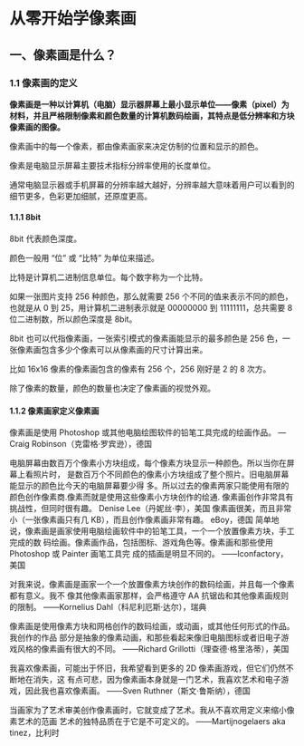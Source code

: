# 从零开始学像素画

## 一、像素画是什么？

### 1.1 像素画的定义

**像素画是一种以计算机（电脑）显示器屏幕上最小显示单位——像素（pixel）为材料，并且严格限制像素和颜色数量的计算机数码绘画，其特点是低分辨率和方块像素画的图像。**

像素画中的每一个像素，都由像素画家来决定仿制的位置和显示的颜色。

像素是电脑显示屏幕主要技术指标分辨率使用的长度单位。

通常电脑显示器或手机屏幕的分辨率越大越好，分辨率越大意味着用户可以看到的细节更多，色彩更加细腻，还原度更高。

#### 1.1.1 8bit

8bit 代表颜色深度。

颜色一般用 “位” 或 “比特” 为单位来描述。

比特是计算机二进制信息单位。每个数字称为一个比特。

如果一张图片支持 256 种颜色，那么就需要 256 个不同的值来表示不同的颜色，也就是从 0 到 25，用计算机二进制表示就是 00000000 到 11111111，总共需要 8 位二进制数，所以颜色深度是 8bit。

8bit 也可以代指像素画，一张索引模式的像素画能显示的最多颜色是 256 色，一张像素画包含多少个像素可以从像素画的尺寸计算出来。

比如 16x16 像素的像素画包含的像素有 256 个，256 刚好是 2 的 8 次方。

除了像素的数量，颜色的数量也决定了像素画的视觉外观。

#### 1.1.2 像素画家定义像素画

像素画是使用 Photoshop 或其他电脑绘图软件的铅笔工具完成的绘画作品。
—Craig Robinson（克雷格·罗宾逊），德国

电脑屏幕由数百万个像素小方块组成，每个像素方块显示一种颜色。所以当你在屏幕上看照片时，
是数百万个不同颜色的像素小方块组成了整个照片。旧电脑屏幕能显示的颜色比今天的电脑屏幕要少得
多。所以过去的像素两家只能使用有限的颜色创作像素商.像素而就是使用这些像素小方块创作的绘通.
像素画创作非常具有挑战性，但同时很有趣。
Denise Lee（丹妮丝·李），美国
像素画很美，而且非常小（一张像素画只有几 KB），而且创作像素画非常有趣。
eBoy，德国
简单地说，像素画是画家使用电脑绘画软件中的铅笔工具，一个一个放置像素方块，手工完成的数
码绘画。像素画作品，包括图标、游戏角色等。像素画和那些使用 Photoshop 或 Painter 画笔工具完
成的插画是明显不同的。
——Iconfactory，美国

对我来说，像素画是画家一个一个放置像素方块创作的数码绘画，并且每一个像素都有意义。我不
像其他像素画家那样，会严格遵守 AA 抗锯齿和其他像素画规则的限制。
——Kornelius Dahl（科尼利厄斯·达尔），瑞典

像素画是使用像素方块和网格创作的数码绘画，或动画，或其他任何形式的作品。我创作的作品
部分是抽象的像素动画，和那些看起来像旧电脑图标或者旧电子游戏风格的像素画有很大的不同。
——Richard Grillotti（理查德·格里洛蒂），美国

我喜欢像素画，可能出于怀旧，我希望看到更多的 2D 像素画游戏，但它们仍然不断地在消失，这
有点可悲，因为像素画本身就是一门艺术，我喜欢艺术和电子游戏，因此我也喜欢像素画。
——Sven Ruthner（斯文·鲁斯纳），德国

当画家为了艺术审美创作像素画时，它就变成了艺术。我从不喜欢用定义来缩小像素艺术的范画
艺术的独特品质在于它是不可定义的。
——Martijnogelaers aka tinez，比利时
